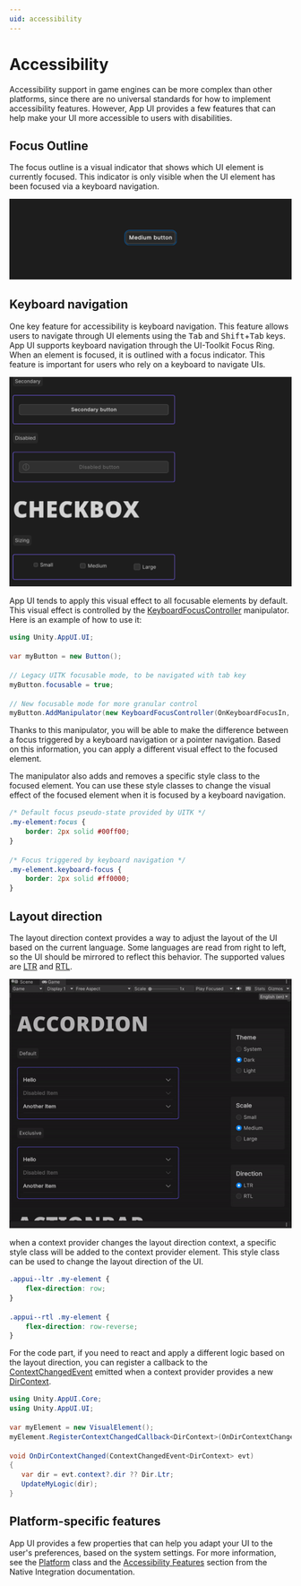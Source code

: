 ```yaml
---
uid: accessibility
---
```


# Accessibility

Accessibility support in game engines can be more complex than other platforms, since there are no universal standards for
how to implement accessibility features. However, App UI provides a few features that can help make your UI more 
accessible to users with disabilities.

## Focus Outline

The focus outline is a visual indicator that shows which UI element is currently focused.
This indicator is only visible when the UI element has been focused via a keyboard navigation.

<p align="center">
  <img src="images/focus-outline.png" alt="Focus Outline">
</p>

## Keyboard navigation

One key feature for accessibility is keyboard navigation. This feature allows users to navigate through UI elements using 
the <kbd>Tab</kbd> and <kbd>Shift</kbd>+<kbd>Tab</kbd> keys.
App UI supports keyboard navigation through the UI-Toolkit Focus Ring. When an element is focused, it is outlined with a focus indicator.
This feature is important for users who rely on a keyboard to navigate UIs.

<p align="center">
  <img src="images/keyboard-navigation.gif" alt="Keyboard navigation">
</p>

App UI tends to apply this visual effect to all focusable elements by default.
This visual effect is controlled by the [KeyboardFocusController](xref:Unity.AppUI.UI.KeyboardFocusController) manipulator.
Here is an example of how to use it:

```csharp
using Unity.AppUI.UI;

var myButton = new Button();

// Legacy UITK focusable mode, to be navigated with tab key
myButton.focusable = true; 

// New focusable mode for more granular control
myButton.AddManipulator(new KeyboardFocusController(OnKeyboardFocusIn, OnPointerFocusIn, OnFocusOut));
```

Thanks to this manipulator, you will be able to make the difference between a focus triggered by a keyboard navigation 
or a pointer navigation. Based on this information, you can apply a different visual effect to the focused element.

The manipulator also adds and removes a specific style class to the focused element. You can use these style classes to
change the visual effect of the focused element when it is focused by a keyboard navigation.

```css
/* Default focus pseudo-state provided by UITK */
.my-element:focus {
    border: 2px solid #00ff00;
}

/* Focus triggered by keyboard navigation */
.my-element.keyboard-focus {
    border: 2px solid #ff0000;
}
```

## Layout direction

The layout direction context provides a way to adjust the layout of the UI based on the
current language. Some languages are read from right to left, so the UI should be mirrored
to reflect this behavior. The supported values are [LTR](xref:Unity.AppUI.Core.Dir.Ltr) and 
[RTL](xref:Unity.AppUI.Core.Dir.Rtl). 

<p align="center">
  <img src="images/ltr-rtl.gif" alt="Layout direction">
</p>

when a context provider changes the layout direction context, a specific style class will be added to the context provider element.
This style class can be used to change the layout direction of the UI.

```css
.appui--ltr .my-element {
    flex-direction: row;
}

.appui--rtl .my-element {
    flex-direction: row-reverse;
}
```

For the code part, if you need to react and apply a different logic based on the layout direction,
you can register a callback to the [ContextChangedEvent](xref:Unity.AppUI.UI.ContextChangedEvent`1) emitted when a
context provider provides a new [DirContext](xref:Unity.AppUI.Core.DirContext).

```csharp
using Unity.AppUI.Core;
using Unity.AppUI.UI;

var myElement = new VisualElement();
myElement.RegisterContextChangedCallback<DirContext>(OnDirContextChanged);

void OnDirContextChanged(ContextChangedEvent<DirContext> evt)
{
   var dir = evt.context?.dir ?? Dir.Ltr;
   UpdateMyLogic(dir);
}
```

## Platform-specific features

App UI provides a few properties that can help you adapt your UI to the user's preferences,
based on the system settings. For more information, see the [Platform](xref:Unity.AppUI.Core.Platform) class 
and the [Accessibility Features](xref:native-integration#accessibility-features) section from 
the Native Integration documentation.